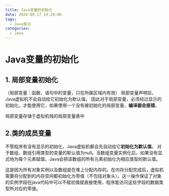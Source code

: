 ```yaml
---
title: Java变量的初始化
date: 2020-09-17 19:20:00
tags:
  - Java笔记
categories:
  - Java
---
```


# Java变量的初始化

## 1.  局部变量初始化

（局部变量：函数、语句中的变量，只在所属区域内有效）
局部变量声明后，Java虚拟机不会自动给它初始化为默认值。
因此对于局部变量，必须经过显示的初始化，才能使用它，如果使用一个没有被初始化的局部变量，**编译器会报错**。

局部变量存储于虚拟机栈的局部变量表中

## 2.类的成员变量

不管程序有没有显示的初始化，Java虚拟机都会先自动给它**初始化为默认值**。
对于数组，数组引用类型的变量的默认值为null。当数组变量实例化后，如果没有显式地为每个元素赋值，Java会把该数组的所有元素初始化为相应类型的默认值。

这是因为所有对象实例以及数组是在堆上分配内存的。在内存分配完成后，虚拟机需要将分配到的内存空间都初始化为零值（不包括对象头）。这一操作保证了对象的实例字段在java代码中可以不赋初值就直接使用，程序能访问这些字段的数据类型所对应的零值。